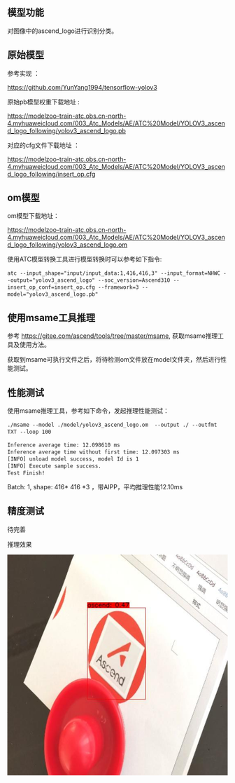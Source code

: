 ## 模型功能

 对图像中的ascend_logo进行识别分类。

## 原始模型

参考实现 ：

https://github.com/YunYang1994/tensorflow-yolov3

原始pb模型权重下载地址 :

https://modelzoo-train-atc.obs.cn-north-4.myhuaweicloud.com/003_Atc_Models/AE/ATC%20Model/YOLOV3_ascend_logo_following/yolov3_ascend_logo.pb

对应的cfg文件下载地址 ：

https://modelzoo-train-atc.obs.cn-north-4.myhuaweicloud.com/003_Atc_Models/AE/ATC%20Model/YOLOV3_ascend_logo_following/insert_op.cfg

## om模型

om模型下载地址：

https://modelzoo-train-atc.obs.cn-north-4.myhuaweicloud.com/003_Atc_Models/AE/ATC%20Model/YOLOV3_ascend_logo_following/yolov3_ascend_logo.om

使用ATC模型转换工具进行模型转换时可以参考如下指令:

```
atc --input_shape="input/input_data:1,416,416,3" --input_format=NHWC --output="yolov3_ascend_logo" --soc_version=Ascend310 --insert_op_conf=insert_op.cfg --framework=3 --model="yolov3_ascend_logo.pb" 

```

## 使用msame工具推理

参考 https://gitee.com/ascend/tools/tree/master/msame, 获取msame推理工具及使用方法。

获取到msame可执行文件之后，将待检测om文件放在model文件夹，然后进行性能测试。

## 性能测试

使用msame推理工具，参考如下命令，发起推理性能测试： 

```
./msame --model ./model/yolov3_ascend_logo.om  --output ./ --outfmt TXT --loop 100
```

```
Inference average time: 12.098610 ms
Inference average time without first time: 12.097303 ms
[INFO] unload model success, model Id is 1
[INFO] Execute sample success.
Test Finish!
```

Batch: 1, shape: 416* 416 *3 ，带AIPP，平均推理性能12.10ms

## 精度测试

待完善

推理效果

![result](yolov3_ascend_detect.jpg) 

